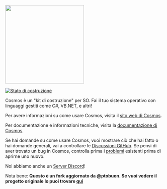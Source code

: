 <img src="https://raw.githubusercontent.com/CosmosOSIT/Cosmos/master/cosmos.png" width="250"></img>

[![Stato di costruzione](https://ci.appveyor.com/api/projects/status/34f25hon5cjb94qi?svg=true)](https://ci.appveyor.com/project/PtoBuon/cosmos-5hekg)

Cosmos è un "kit di costruzione" per SO. Fai il tuo sistema operativo con linguaggi gestiti come C#, VB.NET, e altri!

Per avere informazioni su come usare Cosmos, visita il [sito web di Cosmos](http://www.gocosmos.org).

Per documentazione e informazioni tecniche, visita la [documentazione di Cosmos](https://cosmosos.github.io).

Se hai domande su come usare Cosmos, vuoi mostrare ciò che hai fatto o hai domande generali, vai a controllare le [Discussioni GitHub](https://github.com/CosmosOS/Cosmos/discussions). Se pensi di aver trovato un bug in Cosmos, controlla prima i [problemi](https://github.com/CosmosOS/Cosmos/issues) esistenti prima di aprirne uno nuovo.

Noi abbiamo anche un [Server Discord](https://discord.com/invite/kwtBwv6jhD)!

Nota bene: **Questo è un fork aggiornato da @ptobuon. Se vuoi vedere il progetto originale lo puoi trovare [qui](https://github.com/CosmosOS/Cosmos)**
